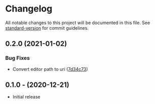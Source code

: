 # Changelog

All notable changes to this project will be documented in this file. See [standard-version](https://github.com/conventional-changelog/standard-version) for commit guidelines.

## 0.2.0 (2021-01-02)


### Bug Fixes

* Convert editor path to uri ([7d34c73](https://github.com/paysonwallach/atom-zeitgeist/commit/7d34c732b62fd866aab011b17cafbb1b2e875e9f))

## 0.1.0 - (2020-12-21)

* Initial release
